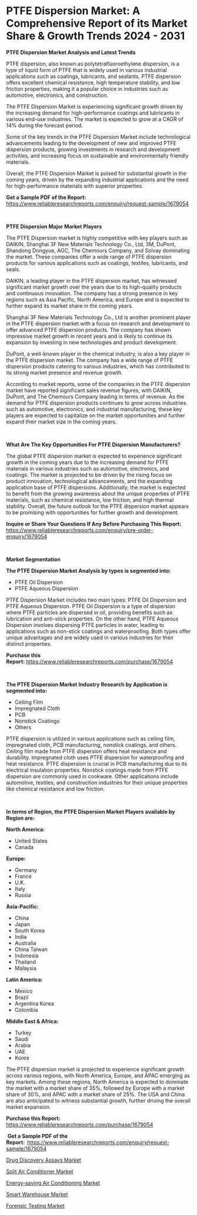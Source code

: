 <p><h1>PTFE Dispersion Market: A Comprehensive Report of its Market Share & Growth Trends 2024 - 2031</h1></p><p><strong>PTFE Dispersion Market Analysis and Latest Trends</strong></p>
<p><p>PTFE dispersion, also known as polytetrafluoroethylene dispersion, is a type of liquid form of PTFE that is widely used in various industrial applications such as coatings, lubricants, and sealants. PTFE dispersion offers excellent chemical resistance, high temperature stability, and low friction properties, making it a popular choice in industries such as automotive, electronics, and construction.</p><p>The PTFE Dispersion Market is experiencing significant growth driven by the increasing demand for high-performance coatings and lubricants in various end-use industries. The market is expected to grow at a CAGR of 14% during the forecast period.</p><p>Some of the key trends in the PTFE Dispersion Market include technological advancements leading to the development of new and improved PTFE dispersion products, growing investments in research and development activities, and increasing focus on sustainable and environmentally friendly materials.</p><p>Overall, the PTFE Dispersion Market is poised for substantial growth in the coming years, driven by the expanding industrial applications and the need for high-performance materials with superior properties.</p></p>
<p><strong>Get a Sample PDF of the Report:&nbsp;</strong> <a href="https://www.reliableresearchreports.com/enquiry/request-sample/1679054">https://www.reliableresearchreports.com/enquiry/request-sample/1679054</a></p>
<p>&nbsp;</p>
<p><strong>PTFE Dispersion Major Market Players</strong></p>
<p><p>The PTFE Dispersion market is highly competitive with key players such as DAIKIN, Shanghai 3F New Materials Technology Co., Ltd, 3M, DuPont, Shandong Dongyue, AGC, The Chemours Company, and Solvay dominating the market. These companies offer a wide range of PTFE dispersion products for various applications such as coatings, textiles, lubricants, and seals.</p><p>DAIKIN, a leading player in the PTFE dispersion market, has witnessed significant market growth over the years due to its high-quality products and continuous innovation. The company has a strong presence in key regions such as Asia Pacific, North America, and Europe and is expected to further expand its market share in the coming years.</p><p>Shanghai 3F New Materials Technology Co., Ltd is another prominent player in the PTFE dispersion market with a focus on research and development to offer advanced PTFE dispersion products. The company has shown impressive market growth in recent years and is likely to continue its expansion by investing in new technologies and product development.</p><p>DuPont, a well-known player in the chemical industry, is also a key player in the PTFE dispersion market. The company has a wide range of PTFE dispersion products catering to various industries, which has contributed to its strong market presence and revenue growth.</p><p>According to market reports, some of the companies in the PTFE dispersion market have reported significant sales revenue figures, with DAIKIN, DuPont, and The Chemours Company leading in terms of revenue. As the demand for PTFE dispersion products continues to grow across industries such as automotive, electronics, and industrial manufacturing, these key players are expected to capitalize on the market opportunities and further expand their market size in the coming years.</p></p>
<p>&nbsp;</p>
<p><strong>What Are The Key Opportunities For PTFE Dispersion Manufacturers?</strong></p>
<p><p>The global PTFE dispersion market is expected to experience significant growth in the coming years due to the increasing demand for PTFE materials in various industries such as automotive, electronics, and coatings. The market is projected to be driven by the rising focus on product innovation, technological advancements, and the expanding application base of PTFE dispersions. Additionally, the market is expected to benefit from the growing awareness about the unique properties of PTFE materials, such as chemical resistance, low friction, and high thermal stability. Overall, the future outlook for the PTFE dispersion market appears to be promising with opportunities for further growth and development.</p></p>
<p><strong>Inquire or Share Your Questions If Any Before Purchasing This Report:</strong> <a href="https://www.reliableresearchreports.com/enquiry/pre-order-enquiry/1679054">https://www.reliableresearchreports.com/enquiry/pre-order-enquiry/1679054</a></p>
<p>&nbsp;</p>
<p><strong>Market Segmentation</strong></p>
<p><strong>The PTFE Dispersion Market Analysis by types is segmented into:</strong></p>
<p><ul><li>PTFE Oil Dispersion</li><li>PTFE Aqueous Dispersion</li></ul></p>
<p><p>PTFE Dispersion Market includes two main types: PTFE Oil Dispersion and PTFE Aqueous Dispersion. PTFE Oil Dispersion is a type of dispersion where PTFE particles are dispersed in oil, providing benefits such as lubrication and anti-stick properties. On the other hand, PTFE Aqueous Dispersion involves dispersing PTFE particles in water, leading to applications such as non-stick coatings and waterproofing. Both types offer unique advantages and are widely used in various industries for their distinct properties.</p></p>
<p><strong>Purchase this Report:&nbsp;</strong><a href="https://www.reliableresearchreports.com/purchase/1679054">https://www.reliableresearchreports.com/purchase/1679054</a></p>
<p>&nbsp;</p>
<p><strong>The PTFE Dispersion Market Industry Research by Application is segmented into:</strong></p>
<p><ul><li>Ceiling Film</li><li>Impregnated Cloth</li><li>PCB</li><li>Nonstick Coatings</li><li>Others</li></ul></p>
<p><p>PTFE dispersion is utilized in various applications such as ceiling film, impregnated cloth, PCB manufacturing, nonstick coatings, and others. Ceiling film made from PTFE dispersion offers heat resistance and durability. Impregnated cloth uses PTFE dispersion for waterproofing and heat resistance. PTFE dispersion is crucial in PCB manufacturing due to its electrical insulation properties. Nonstick coatings made from PTFE dispersion are commonly used in cookware. Other applications include automotive, textiles, and construction industries for their unique properties like chemical resistance and low friction.</p></p>
<p>&nbsp;</p>
<p><strong>In terms of Region, the PTFE Dispersion Market Players available by Region are:</strong></p>
<p>
    <p> <strong> North America: </strong>
        <ul>
            <li>United States</li>
            <li>Canada</li>
        </ul>
        </p> 
    <p> <strong> Europe: </strong>
        <ul>
            <li>Germany</li>
            <li>France</li>
            <li>U.K.</li>
            <li>Italy</li>
            <li>Russia</li>
        </ul>
        </p> 
    <p> <strong> Asia-Pacific: </strong>
        <ul>
            <li>China</li>
            <li>Japan</li>
            <li>South Korea</li>
            <li>India</li>
            <li>Australia</li>
            <li>China Taiwan</li>
            <li>Indonesia</li>
            <li>Thailand</li>
            <li>Malaysia</li>
        </ul>
        </p> 
    <p> <strong> Latin America: </strong>
        <ul>
            <li>Mexico</li>
            <li>Brazil</li>
            <li>Argentina Korea</li>
            <li>Colombia</li>
        </ul>
        </p> 
    <p> <strong> Middle East & Africa: </strong>
        <ul>
            <li>Turkey</li>
            <li>Saudi</li>
            <li>Arabia</li>
            <li>UAE</li>
            <li>Korea</li>
        </ul>
    </p>
    </p>
<p><p>The PTFE dispersion market is projected to experience significant growth across various regions, with North America, Europe, and APAC emerging as key markets. Among these regions, North America is expected to dominate the market with a market share of 35%, followed by Europe with a market share of 30%, and APAC with a market share of 25%. The USA and China are also anticipated to witness substantial growth, further driving the overall market expansion.</p></p>
<p><strong>Purchase this Report: </strong><a href="https://www.reliableresearchreports.com/purchase/1679054">https://www.reliableresearchreports.com/purchase/1679054</a></p>
<p>&nbsp;<strong>Get a Sample PDF of the Report:&nbsp;&nbsp;</strong><a href="https://www.reliableresearchreports.com/enquiry/request-sample/1679054">https://www.reliableresearchreports.com/enquiry/request-sample/1679054</a></p>
<p><strong></strong></p>
<p><p><a href="https://medium.com/@marionlang1939/drug-discovery-assays-market-outlook-industry-overview-and-forecast-2024-to-2031-4c4bc9a7cb4f">Drug Discovery Assays Market</a></p><p><a href="https://github.com/eeaveuhhh/Market-Research-Report-List-1/blob/main/split-air-conditioner-market.md">Split Air Conditioner Market</a></p><p><a href="https://github.com/brentleyjimmiealvaradoz4l1rea/Market-Research-Report-List-1/blob/main/energy-saving-air-conditioning-market.md">Energy-saving Air Conditioning Market</a></p><p><a href="https://medium.com/@marionlang1939/smart-warehouse-nbsp-market-focuses-on-market-share-size-and-projected-forecast-till-2031-999560f91dff">Smart Warehouse Market</a></p><p><a href="https://medium.com/@marionlang1939/forensic-testing-market-analysis-and-sze-forecasted-for-period-from-2024-to-2031-1ef027ba31a8">Forensic Testing Market</a></p></p>